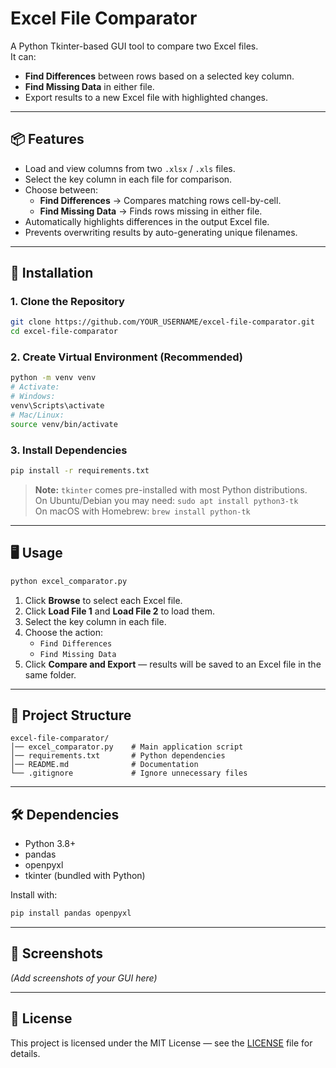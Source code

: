 # Excel File Comparator

A Python Tkinter-based GUI tool to compare two Excel files.  
It can:
- **Find Differences** between rows based on a selected key column.
- **Find Missing Data** in either file.
- Export results to a new Excel file with highlighted changes.

---

## 📦 Features
- Load and view columns from two `.xlsx` / `.xls` files.
- Select the key column in each file for comparison.
- Choose between:
  - **Find Differences** → Compares matching rows cell-by-cell.
  - **Find Missing Data** → Finds rows missing in either file.
- Automatically highlights differences in the output Excel file.
- Prevents overwriting results by auto-generating unique filenames.

---

## 🚀 Installation

### 1. Clone the Repository
```bash
git clone https://github.com/YOUR_USERNAME/excel-file-comparator.git
cd excel-file-comparator
```

### 2. Create Virtual Environment (Recommended)
```bash
python -m venv venv
# Activate:
# Windows:
venv\Scripts\activate
# Mac/Linux:
source venv/bin/activate
```

### 3. Install Dependencies
```bash
pip install -r requirements.txt
```
> **Note:** `tkinter` comes pre-installed with most Python distributions.  
> On Ubuntu/Debian you may need: `sudo apt install python3-tk`  
> On macOS with Homebrew: `brew install python-tk`

---

## 🖥 Usage
```bash
python excel_comparator.py
```
1. Click **Browse** to select each Excel file.
2. Click **Load File 1** and **Load File 2** to load them.
3. Select the key column in each file.
4. Choose the action:
   - `Find Differences`
   - `Find Missing Data`
5. Click **Compare and Export** — results will be saved to an Excel file in the same folder.

---

## 📂 Project Structure
```
excel-file-comparator/
│── excel_comparator.py    # Main application script
│── requirements.txt       # Python dependencies
│── README.md              # Documentation
└── .gitignore             # Ignore unnecessary files
```

---

## 🛠 Dependencies
- Python 3.8+
- pandas
- openpyxl
- tkinter (bundled with Python)

Install with:
```bash
pip install pandas openpyxl
```

---

## 📸 Screenshots
*(Add screenshots of your GUI here)*

---

## 📜 License
This project is licensed under the MIT License — see the [LICENSE](LICENSE) file for details.
